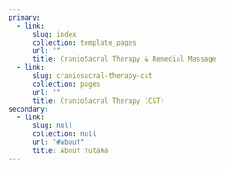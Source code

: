 ```yaml
---
primary:
  - link:
      slug: index
      collection: template_pages
      url: ""
      title: CranioSacral Therapy & Remedial Massage
  - link:
      slug: craniosacral-therapy-cst
      collection: pages
      url: ""
      title: CranioSacral Therapy (CST)
secondary:
  - link:
      slug: null
      collection: null
      url: "#about"
      title: About Yutaka
---
```

